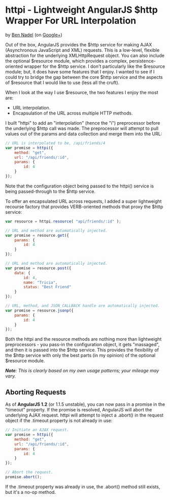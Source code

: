 
# httpi - Lightweight AngularJS $http Wrapper For URL Interpolation

by [Ben Nadel][1] (on [Google+][2])

Out of the box, AngularJS provides the $http service for making AJAX (Asynchronous JavaScript and XML)
requests. This is a low-level, flexible abstraction for the underlying XMLHttpRequest object. You can
also include the optional $resource module, which provides a complex, persistence-oriented wrapper for 
the $http service. I don't particularly like the $resource module; but, it does have some features 
that I enjoy. I wanted to see if I could try to bridge the gap between the core $http service and the
aspects of $resource that I would like to use (less all the cruft).

When I look at the way I use $resource, the two features I enjoy the most are:

* URL interpolation.
* Encapsulation of the URL across multiple HTTP methods.

I built "httpi" to add an "interpolation" (hence the "i") preprocessor before the underlying $http
call was made. The preprocessor will attempt to pull values out of the params and data collection and
merge them into the URL:

```js
// URL is interpolated to be, /api/friends/4
var promise = httpi({
	method: "get",
	url: "/api/friends/:id",
	params: {
		id: 4
	}
});
```

Note that the configuration object being passed to the httpi() service is being passed-through to the
$http service.

To offer an encapsulated URL across requests, I added a super lightweight recourse factory that 
provides VERB-oriented methods that proxy the $http service:

```js
var resource = httpi.resource( "api/friends/:id" );

// URL and method are automatically injected.
var promise = resource.get({
	params: {
		id: 4
	}
});

// URL and method are automatically injected.
var promise = resource.post({
	data: {
		id: 4,
		name: "Tricia",
		status: "Best Friend"
	}
});

// URL, method, and JSON_CALLBACK handle are automatically injected.
var promise = resource.jsonp({
	params: {
		id: 4
	}	
});
```

Both the httpi and the resource methods are nothing more than lightweight preprocessors - you pass-in
the configuration object, it gets "massaged", and then it is passed into the $http service. This 
provides the flexibility of the $http service with only the best parts (in my opinion) of the optional
$resource module.

_**Note**: This is clearly based on my own usage patterns; your mileage may vary._

## Aborting Requests

As of __AngularJS 1.2__ (or 1.1.5 unstable), you can now pass in a promise in the "timeout" property. 
If the promise is resolved, AngularJS will abort the underlying AJAX request. httpi will attempt to 
inject a .abort() in the request object if the .timeout property is not already in use:

```js
// Initiate an AJAX request.
var promise = httpi({
	method: "get",
	url: "/api/friends/:id",
	params: {
		id: 4
	}
});

// Abort the request.
promise.abort();
```

If the .timeout property was already in use, the .abort() method still exists, but it's a no-op method.


[1]: http://www.bennadel.com
[2]: https://plus.google.com/108976367067760160494?rel=author